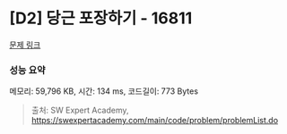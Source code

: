 # [D2] 당근 포장하기 - 16811 

[문제 링크](https://swexpertacademy.com/main/code/problem/problemDetail.do?contestProbId=AYamNLoKGSgDFAVx) 

### 성능 요약

메모리: 59,796 KB, 시간: 134 ms, 코드길이: 773 Bytes



> 출처: SW Expert Academy, https://swexpertacademy.com/main/code/problem/problemList.do